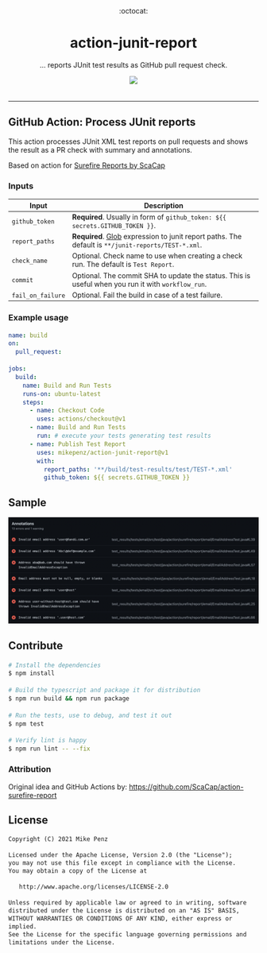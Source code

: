 <div align="center">
  :octocat:
</div>
<h1 align="center">
  action-junit-report
</h1>

<p align="center">
    ... reports JUnit test results as GitHub pull request check.
</p>

<div align="center">
  <a href="https://github.com/mikepenz/action-junit-report">
		<img src="https://github.com/mikepenz/action-junit-report/workflows/CI/badge.svg"/>
	</a>
</div>
<br />

-------

## GitHub Action: Process JUnit reports

This action processes JUnit XML test reports on pull requests and shows the result as a PR check with summary and annotations.

Based on action for [Surefire Reports by ScaCap](https://github.com/ScaCap/action-surefire-report)

### Inputs

| **Input**      | **Description**                                                                                                                                                    |
|----------------|--------------------------------------------------------------------------------------------------------------------------------------------------------------------|
| `github_token`    | **Required**. Usually in form of `github_token: ${{ secrets.GITHUB_TOKEN }}`.                                                                                      |
| `report_paths`    | **Required**. [Glob](https://github.com/actions/toolkit/tree/master/packages/glob) expression to junit report paths. The default is `**/junit-reports/TEST-*.xml`. |
| `check_name`      | Optional. Check name to use when creating a check run. The default is `Test Report`.                                                                               |
| `commit`          | Optional. The commit SHA to update the status. This is useful when you run it with `workflow_run`.                                                                 |
| `fail_on_failure` | Optional. Fail the build in case of a test failure.                                                                 |

### Example usage

```yml
name: build
on:
  pull_request:

jobs:
  build:
    name: Build and Run Tests
    runs-on: ubuntu-latest
    steps:
      - name: Checkout Code
        uses: actions/checkout@v1
      - name: Build and Run Tests
        run: # execute your tests generating test results
      - name: Publish Test Report
        uses: mikepenz/action-junit-report@v1
        with:
          report_paths: '**/build/test-results/test/TEST-*.xml'
          github_token: ${{ secrets.GITHUB_TOKEN }}
```

## Sample

<div align="center">
  <img src=".github/images/annotations.png"/>
</div>

## Contribute

```bash
# Install the dependencies  
$ npm install

# Build the typescript and package it for distribution
$ npm run build && npm run package

# Run the tests, use to debug, and test it out
$ npm test

# Verify lint is happy
$ npm run lint -- --fix
```

### Attribution

Original idea and GitHub Actions by: https://github.com/ScaCap/action-surefire-report


## License

    Copyright (C) 2021 Mike Penz

    Licensed under the Apache License, Version 2.0 (the "License");
    you may not use this file except in compliance with the License.
    You may obtain a copy of the License at

       http://www.apache.org/licenses/LICENSE-2.0

    Unless required by applicable law or agreed to in writing, software
    distributed under the License is distributed on an "AS IS" BASIS,
    WITHOUT WARRANTIES OR CONDITIONS OF ANY KIND, either express or implied.
    See the License for the specific language governing permissions and
    limitations under the License.
